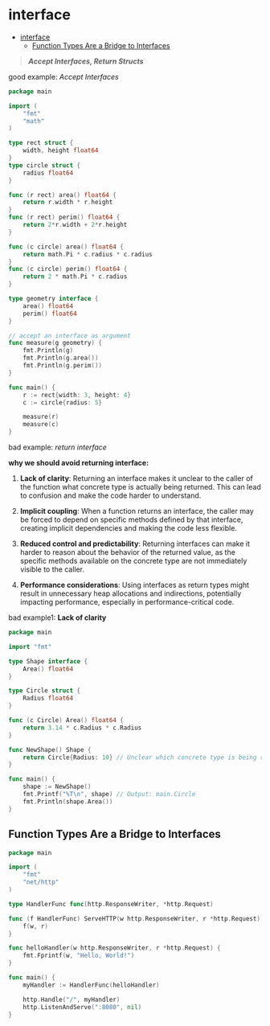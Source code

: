 # interface

- [interface](#interface)
	- [Function Types Are a Bridge to Interfaces](#function-types-are-a-bridge-to-interfaces)

> ***Accept Interfaces, Return Structs***

good example: *Accept Interfaces*

```go
package main

import (
	"fmt"
	"math"
)

type rect struct {
	width, height float64
}
type circle struct {
	radius float64
}

func (r rect) area() float64 {
	return r.width * r.height
}
func (r rect) perim() float64 {
	return 2*r.width + 2*r.height
}

func (c circle) area() float64 {
	return math.Pi * c.radius * c.radius
}
func (c circle) perim() float64 {
	return 2 * math.Pi * c.radius
}

type geometry interface {
	area() float64
	perim() float64
}

// accept an interface as argument
func measure(g geometry) {
	fmt.Println(g)
	fmt.Println(g.area())
	fmt.Println(g.perim())
}

func main() {
	r := rect{width: 3, height: 4}
	c := circle{radius: 5}

	measure(r)
	measure(c)
}
```

bad example: *return interface*

**why we should avoid returning interface:**
1. **Lack of clarity**: Returning an interface makes it unclear to the caller of the function what concrete type is actually being returned. This can lead to confusion and make the code harder to understand.

1. **Implicit coupling**: When a function returns an interface, the caller may be forced to depend on specific methods defined by that interface, creating implicit dependencies and making the code less flexible.

1. **Reduced control and predictability**: Returning interfaces can make it harder to reason about the behavior of the returned value, as the specific methods available on the concrete type are not immediately visible to the caller.

1. **Performance considerations**: Using interfaces as return types might result in unnecessary heap allocations and indirections, potentially impacting performance, especially in performance-critical code.

bad example1: **Lack of clarity**

```go
package main

import "fmt"

type Shape interface {
	Area() float64
}

type Circle struct {
	Radius float64
}

func (c Circle) Area() float64 {
	return 3.14 * c.Radius * c.Radius
}

func NewShape() Shape {
	return Circle{Radius: 10} // Unclear which concrete type is being returned
}

func main() {
	shape := NewShape()
	fmt.Printf("%T\n", shape) // Output: main.Circle
	fmt.Println(shape.Area())
}
```

## Function Types Are a Bridge to Interfaces 

```go
package main

import (
	"fmt"
	"net/http"
)

type HandlerFunc func(http.ResponseWriter, *http.Request)

func (f HandlerFunc) ServeHTTP(w http.ResponseWriter, r *http.Request) {
	f(w, r)
}

func helloHandler(w http.ResponseWriter, r *http.Request) {
	fmt.Fprintf(w, "Hello, World!")
}

func main() {
	myHandler := HandlerFunc(helloHandler)

	http.Handle("/", myHandler)
	http.ListenAndServe(":8080", nil)
}
```